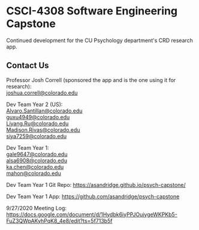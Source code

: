 # CSCI-4308 Software Engineering Capstone

Continued development for the CU Psychology department's CRD research app.

## Contact Us

Professor Josh Correll (sponsored the app and is the one using it for research): <br>
  joshua.correll@colorado.edu
  
Dev Team Year 2 (US): <br>
  Alvaro.Santillan@colorado.edu <br>
  guxu4949@colorado.edu <br>
  Liyang.Ru@colorado.edu <br>
  Madison.Rivas@colorado.edu <br>
  siya7259@colorado.edu <br>

Dev Team Year 1: <br>
  gale9647@colorado.edu <br>
  alsa6908@colorado.edu <br>
  ka.chen@colorado.edu <br>
  mahon@colorado.edu <br>
  
Dev Team Year 1 Git Repo:
  https://asandridge.github.io/psych-capstone/
  
Dev Team Year 1 App:
https://github.com/asandridge/psych-capstone
  
9/27/2020 Meeting Log: https://docs.google.com/document/d/1Hydbk6iyPPJOujygeWKPKb5-FuZ3QWpAKyhPqK8_4e8/edit?ts=5f713b5f
